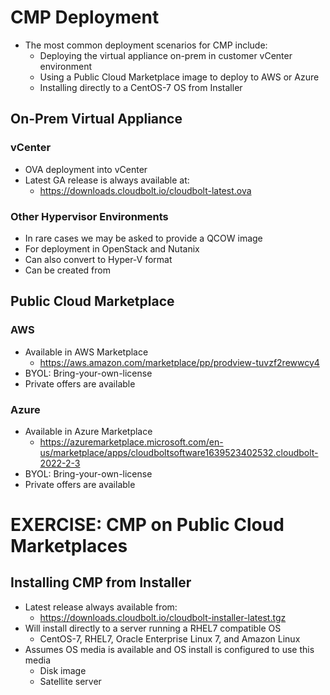 # CMP Deployment

* The most common deployment scenarios for CMP include:
  * Deploying the virtual appliance on-prem in customer vCenter environment
  * Using a Public Cloud Marketplace image to deploy to AWS or Azure
  * Installing directly to a CentOS-7 OS from Installer


## On-Prem Virtual Appliance
### vCenter

* OVA deployment into vCenter
* Latest GA release is always available at:
  * https://downloads.cloudbolt.io/cloudbolt-latest.ova

### Other Hypervisor Environments
* In rare cases we may be asked to provide a QCOW image
* For deployment in OpenStack and Nutanix
* Can also convert to Hyper-V format
* Can be created from 

## Public Cloud Marketplace
### AWS

* Available in AWS Marketplace
  * https://aws.amazon.com/marketplace/pp/prodview-tuvzf2rewwcy4
* BYOL: Bring-your-own-license
* Private offers are available

### Azure
* Available in Azure Marketplace
  * https://azuremarketplace.microsoft.com/en-us/marketplace/apps/cloudboltsoftware1639523402532.cloudbolt-2022-2-3
* BYOL: Bring-your-own-license
* Private offers are available

# EXERCISE: CMP on Public Cloud Marketplaces


## Installing CMP from Installer
* Latest release always available from:
  * https://downloads.cloudbolt.io/cloudbolt-installer-latest.tgz
* Will install directly to a server running a RHEL7 compatible OS
  * CentOS-7, RHEL7, Oracle Enterprise Linux 7, and Amazon Linux 
* Assumes OS media is available and OS install is configured to use this media
  * Disk image
  * Satellite server

